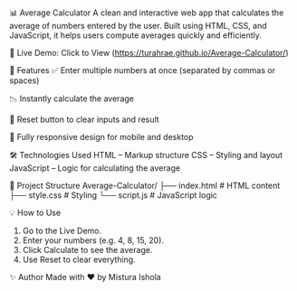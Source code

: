 📊 Average Calculator
A clean and interactive web app that calculates the average of numbers entered by the user. 
Built using HTML, CSS, and JavaScript, it helps users compute averages quickly and efficiently.

🔗 Live Demo: Click to View (https://turahrae.github.io/Average-Calculator/)

🚀 Features
✅ Enter multiple numbers at once (separated by commas or spaces)

📉 Instantly calculate the average

🔄 Reset button to clear inputs and result

📱 Fully responsive design for mobile and desktop

🛠️ Technologies Used
HTML – Markup structure
CSS – Styling and layout
JavaScript – Logic for calculating the average

📂 Project Structure
Average-Calculator/
├── index.html      # HTML content
├── style.css       # Styling
└── script.js       # JavaScript logic

💡 How to Use
1. Go to the Live Demo.
2. Enter your numbers (e.g. 4, 8, 15, 20).
3. Click Calculate to see the average.
4. Use Reset to clear everything.

✨ Author
Made with ❤️ by Mistura Ishola
